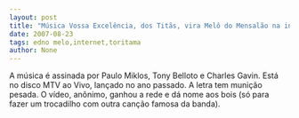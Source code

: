 ```yaml
---
layout: post
title: "Música Vossa Excelência, dos Titãs, vira Melô do Mensalão na internet"
date: 2007-08-23
tags: edno melo,internet,toritama
author: None
---
```

A m&uacute;sica &eacute; assinada por Paulo Miklos, Tony Belloto e Charles Gavin. Est&aacute; no disco MTV ao Vivo, lan&ccedil;ado no ano passado. A letra tem muni&ccedil;&atilde;o pesada. O v&iacute;deo, an&ocirc;nimo, ganhou a rede e&nbsp;d&aacute; nome aos bois (s&oacute; para fazer um trocadilho com outra can&ccedil;&atilde;o famosa da banda). 